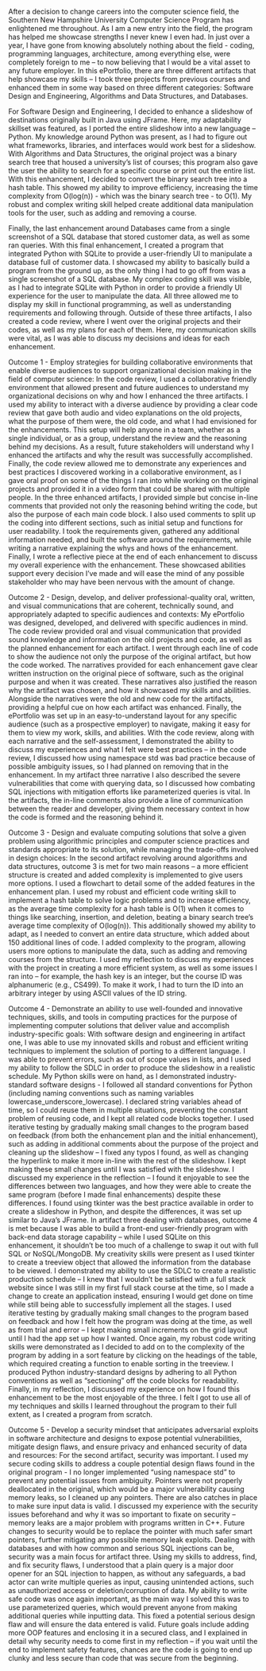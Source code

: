 After a decision to change careers into the computer science field, the Southern New Hampshire University Computer Science Program has enlightened me throughout. As I am a new entry into the field, the program has helped me showcase strengths I never knew I even had. In just over a year, I have gone from knowing absolutely nothing about the field - coding, programming languages, architecture, among everything else, were completely foreign to me – to now believing that I would be a vital asset to any future employer. In this ePortfolio, there are three different artifacts that help showcase my skills – I took three projects from previous courses and enhanced them in some way based on three different categories: Software Design and Engineering, Algorithms and Data Structures, and Databases.

For Software Design and Engineering, I decided to enhance a slideshow of destinations originally built in Java using JFrame. Here, my adaptability skillset was featured, as I ported the entire slideshow into a new language – Python. My knowledge around Python was present, as I had to figure out what frameworks, libraries, and interfaces would work best for a slideshow. With Algorithms and Data Structures, the original project was a binary search tree that housed a university’s list of courses; this program also gave the user the ability to search for a specific course or print out the entire list. With this enhancement, I decided to convert the binary search tree into a hash table. This showed my ability to improve efficiency, increasing the time complexity from O(log(n)) - which was the binary search tree - to O(1). My robust and complex writing skill helped create additional data manipulation tools for the user, such as adding and removing a course. 
 
Finally, the last enhancement around Databases came from a single screenshot of a SQL database that stored customer data, as well as some ran queries. With this final enhancement, I created a program that integrated Python with SQLite to provide a user-friendly UI to manipulate a database full of customer data. I showcased my ability to basically build a program from the ground up, as the only thing I had to go off from was a single screenshot of a SQL database. My complex coding skill was visible, as I had to integrate SQLite with Python in order to provide a friendly UI experience for the user to manipulate the data. All three allowed me to display my skill in functional programming, as well as understanding requirements and following through. Outside of these three artifacts, I also created a code review, where I went over the original projects and their codes, as well as my plans for each of them. Here, my communication skills were vital, as I was able to discuss my decisions and ideas for each enhancement.

Outcome 1 - Employ strategies for building collaborative environments that enable diverse audiences to support organizational decision making in the field of computer science: 
In the code review, I used a collaborative friendly environment that allowed present and future audiences to understand my organizational decisions on why and how I enhanced the three artifacts. I used my ability to interact with a diverse audience by providing a clear code review that gave both audio and video explanations on the old projects, what the purpose of them were, the old code, and what I had envisioned for the enhancements. This setup will help anyone in a team, whether as a single individual, or as a group, understand the review and the reasoning behind my decisions. As a result, future stakeholders will understand why I enhanced the artifacts and why the result was successfully accomplished. Finally, the code review allowed me to demonstrate any experiences and best practices I discovered working in a collaborative environment, as I gave oral proof on some of the things I ran into while working on the original projects and provided it in a video form that could be shared with multiple people.
In the three enhanced artifacts, I provided simple but concise in-line comments that provided not only the reasoning behind writing the code, but also the purpose of each main code block. I also used comments to split up the coding into different sections, such as initial setup and functions for user readability. I took the requirements given, gathered any additional information needed, and built the software around the requirements, while writing a narrative explaining the whys and hows of the enhancement. Finally, I wrote a reflective piece at the end of each enhancement to discuss my overall experience with the enhancement. These showcased abilities support every decision I’ve made and will ease the mind of any possible stakeholder who may have been nervous with the amount of change. 

Outcome 2 - Design, develop, and deliver professional-quality oral, written, and visual communications that are coherent, technically sound, and appropriately adapted to specific audiences and contexts:
My ePortfolio was designed, developed, and delivered with specific audiences in mind. The code review provided oral and visual communication that provided sound knowledge and information on the old projects and code, as well as the planned enhancement for each artifact. I went through each line of code to show the audience not only the purpose of the original artifact, but how the code worked. The narratives provided for each enhancement gave clear written instruction on the original piece of software, such as the original purpose and when it was created. These narratives also justified the reason why the artifact was chosen, and how it showcased my skills and abilities. Alongside the narratives were the old and new code for the artifacts, providing a helpful cue on how each artifact was enhanced. Finally, the ePortfolio was set up in an easy-to-understand layout for any specific audience (such as a prospective employer) to navigate, making it easy for them to view my work, skills, and abilities. 
With the code review, along with each narrative and the self-assessment, I demonstrated the ability to discuss my experiences and what I felt were best practices – in the code review, I discussed how using namespace std was bad practice because of possible ambiguity issues, so I had planned on removing that in the enhancement. In my artifact three narrative I also described the severe vulnerabilities that come with querying data, so I discussed how combating SQL injections with mitigation efforts like parameterized queries is vital. In the artifacts, the in-line comments also provide a line of communication between the reader and developer, giving them necessary context in how the code is formed and the reasoning behind it.

Outcome 3 - Design and evaluate computing solutions that solve a given problem using algorithmic principles and computer science practices and standards appropriate to its solution, while managing the trade-offs involved in design choices:
In the second artifact revolving around algorithms and data structures, outcome 3 is met for two main reasons – a more efficient structure is created and added complexity is implemented to give users more options. I used a flowchart to detail some of the added features in the enhancement plan. I used my robust and efficient code writing skill to implement a hash table to solve logic problems and to increase efficiency, as the average time complexity for a hash table is O(1) when it comes to things like searching, insertion, and deletion, beating a binary search tree’s average time complexity of O(log(n)). This additionally showed my ability to adapt, as I needed to convert an entire data structure, which added about 150 additional lines of code. I added complexity to the program, allowing users more options to manipulate the data, such as adding and removing courses from the structure. I used my reflection to discuss my experiences with the project in creating a more efficient system, as well as some issues I ran into – for example, the hash key is an integer, but the course ID was alphanumeric (e.g., CS499). To make it work, I had to turn the ID into an arbitrary integer by using ASCII values of the ID string.

Outcome 4 - Demonstrate an ability to use well-founded and innovative techniques, skills, and tools in computing practices for the purpose of implementing computer solutions that deliver value and accomplish industry-specific goals:
With software design and engineering in artifact one, I was able to use my innovated skills and robust and efficient writing techniques to implement the solution of porting to a different language. I was able to prevent errors, such as out of scope values in lists, and I used my ability to follow the SDLC in order to produce the slideshow in a realistic schedule. My Python skills were on hand, as I demonstrated industry-standard software designs - I followed all standard conventions for Python (including naming conventions such as naming variables lowercase_underscore_lowercase). I declared string variables ahead of time, so I could reuse them in multiple situations, preventing the constant problem of reusing code, and I kept all related code blocks together. I used iterative testing by gradually making small changes to the program based on feedback (from both the enhancement plan and the initial enhancement), such as adding in additional comments about the purpose of the project and cleaning up the slideshow – I fixed any typos I found, as well as changing the hyperlink to make it more in-line with the rest of the slideshow. I kept making these small changes until I was satisfied with the slideshow. I discussed my experience in the reflection – I found it enjoyable to see the differences between two languages, and how they were able to create the same program (before I made final enhancements) despite these differences. I found using tkinter was the best practice available in order to create a slideshow in Python, and despite the differences, it was set up similar to Java’s JFrame.
In artifact three dealing with databases, outcome 4 is met because I was able to build a front-end user-friendly program with back-end data storage capability – while I used SQLite on this enhancement, it shouldn’t be too much of a challenge to swap it out with full SQL or NoSQL/MongoDB. My creativity skills were present as I used tkinter to create a treeview object that allowed the information from the database to be viewed. I demonstrated my ability to use the SDLC to create a realistic production schedule – I knew that I wouldn’t be satisfied with a full stack website since I was still in my first full stack course at the time, so I made a change to create an application instead, ensuring I would get done on time while still being able to successfully implement all the stages. I used iterative testing by gradually making small changes to the program based on feedback and how I felt how the program was doing at the time, as well as from trial and error – I kept making small increments on the grid layout until I had the app set up how I wanted. Once again, my robust code writing skills were demonstrated as I decided to add on to the complexity of the program by adding in a sort feature by clicking on the headings of the table, which required creating a function to enable sorting in the treeview. I produced Python industry-standard designs by adhering to all Python conventions as well as “sectioning” off the code blocks for readability. Finally, in my reflection, I discussed my experience on how I found this enhancement to be the most enjoyable of the three. I felt I got to use all of my techniques and skills I learned throughout the program to their full extent, as I created a program from scratch.

Outcome 5 - Develop a security mindset that anticipates adversarial exploits in software architecture and designs to expose potential vulnerabilities, mitigate design flaws, and ensure privacy and enhanced security of data and resources:
For the second artifact, security was important. I used my secure coding skills to address a couple potential design flaws found in the original program - I no longer implemented “using namespace std” to prevent any potential issues from ambiguity. Pointers were not properly deallocated in the original, which would be a major vulnerability causing memory leaks, so I cleaned up any pointers. There are also catches in place to make sure input data is valid. I discussed my experience with the security issues beforehand and why it was so important to fixate on security – memory leaks are a major problem with programs written in C++. Future changes to security would be to replace the pointer with much safer smart pointers, further mitigating any possible memory leak exploits.
Dealing with databases and with how common and serious SQL injections can be, security was a main focus for artifact three. Using my skills to address, find, and fix security flaws, I understood that a plain query is a major door opener for an SQL injection to happen, as without any safeguards, a bad actor can write multiple queries as input, causing unintended actions, such as unauthorized access or deletion/corruption of data. My ability to write safe code was once again important, as the main way I solved this was to use parameterized queries, which would prevent anyone from making additional queries while inputting data. This fixed a potential serious design flaw and will ensure the data entered is valid. Future goals include adding more OOP features and enclosing it in a secured class, and I explained in detail why security needs to come first in my reflection – if you wait until the end to implement safety features, chances are the code is going to end up clunky and less secure than code that was secure from the beginning.
